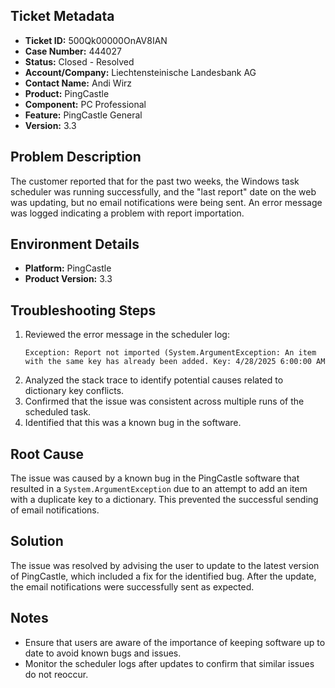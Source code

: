 ## Ticket Metadata
- **Ticket ID:** 500Qk00000OnAV8IAN
- **Case Number:** 444027
- **Status:** Closed - Resolved
- **Account/Company:** Liechtensteinische Landesbank AG
- **Contact Name:** Andi Wirz
- **Product:** PingCastle
- **Component:** PC Professional
- **Feature:** PingCastle General
- **Version:** 3.3

## Problem Description
The customer reported that for the past two weeks, the Windows task scheduler was running successfully, and the "last report" date on the web was updating, but no email notifications were being sent. An error message was logged indicating a problem with report importation.

## Environment Details
- **Platform:** PingCastle
- **Product Version:** 3.3

## Troubleshooting Steps
1. Reviewed the error message in the scheduler log:
   ```
   Exception: Report not imported (System.ArgumentException: An item with the same key has already been added. Key: 4/28/2025 6:00:00 AM
   ```
2. Analyzed the stack trace to identify potential causes related to dictionary key conflicts.
3. Confirmed that the issue was consistent across multiple runs of the scheduled task.
4. Identified that this was a known bug in the software.

## Root Cause
The issue was caused by a known bug in the PingCastle software that resulted in a `System.ArgumentException` due to an attempt to add an item with a duplicate key to a dictionary. This prevented the successful sending of email notifications.

## Solution
The issue was resolved by advising the user to update to the latest version of PingCastle, which included a fix for the identified bug. After the update, the email notifications were successfully sent as expected.

## Notes
- Ensure that users are aware of the importance of keeping software up to date to avoid known bugs and issues.
- Monitor the scheduler logs after updates to confirm that similar issues do not reoccur.
